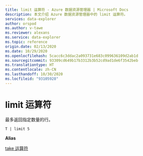```yaml
---
title: limit 运算符 - Azure 数据资源管理器 | Microsoft Docs
description: 本文介绍 Azure 数据资源管理器中的 limit 运算符。
services: data-explorer
author: orspod
ms.author: v-tawe
ms.reviewer: alexans
ms.service: data-explorer
ms.topic: reference
origin.date: 02/13/2020
ms.date: 10/29/2020
ms.openlocfilehash: 5cacc6c3ddac2a093731e683c099636109d2ab1d
ms.sourcegitcommit: 93309cd649b17b3312b3b52cd9ad1de6f3542beb
ms.translationtype: HT
ms.contentlocale: zh-CN
ms.lasthandoff: 10/30/2020
ms.locfileid: "93105928"
---
```

# <a name="limit-operator"></a>limit 运算符

最多返回指定数量的行。

```kusto
T | limit 5
```

**Alias**

[take 运算符](takeoperator.md)